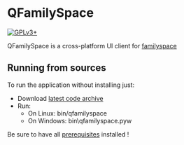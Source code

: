 # QFamilySpace
[![GPLv3+](https://img.shields.io/badge/license-GPLv3%2B-blue.svg)](https://github.com/familyspace/qfamilyspace/blob/master/LICENSE)

QFamilySpace is a cross-platform UI client for [familyspace](https://github.com/familyspace/django)

## Running from sources
To run the application without installing just:

* Download [latest code archive](https://github.com/familyspace/qfamilyspace/archive/test.zip)
* Run:
  * On Linux: bin/qfamilyspace
  * On Windows: bin\qfamilyspace.pyw
 
Be sure to have all [prerequisites](http://github.com/familyspace/qfamilyspace/wiki) installed !
